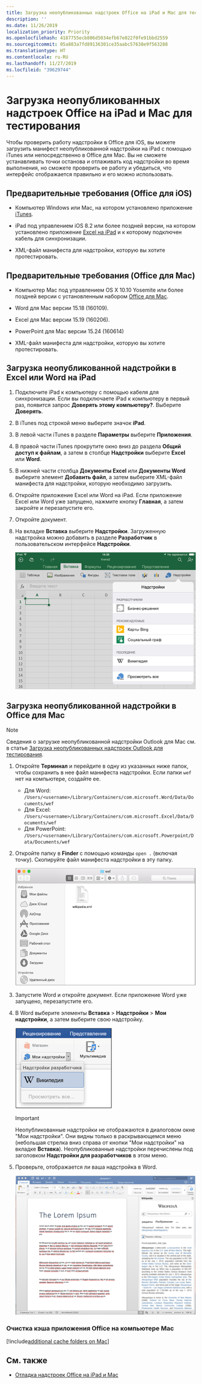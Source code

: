 ```yaml
---
title: Загрузка неопубликованных надстроек Office на iPad и Mac для тестирования
description: ''
ms.date: 11/26/2019
localization_priority: Priority
ms.openlocfilehash: 4187755ecb806d5034efb67e022f0fe91bbd2559
ms.sourcegitcommit: 05a883a7fd89136301ce35aabc57638e9f563288
ms.translationtype: HT
ms.contentlocale: ru-RU
ms.lasthandoff: 11/27/2019
ms.locfileid: "39629744"
---
```

# <a name="sideload-office-add-ins-on-ipad-and-mac-for-testing"></a>Загрузка неопубликованных надстроек Office на iPad и Mac для тестирования

Чтобы проверить работу надстройки в Office для iOS, вы можете загрузить манифест неопубликованной надстройки на iPad с помощью iTunes или непосредственно в Office для Mac. Вы не сможете устанавливать точки останова и отлаживать код надстройки во время выполнения, но сможете проверить ее работу и убедиться, что интерфейс отображается правильно и его можно использовать. 

## <a name="prerequisites-for-office-on-ios"></a>Предварительные требования (Office для iOS)

- Компьютер Windows или Mac, на котором установлено приложение [iTunes](https://www.apple.com/itunes/download/).
    
- iPad под управлением iOS 8.2 или более поздней версии, на котором установлено приложение [Excel на iPad](https://itunes.apple.com/us/app/microsoft-excel/id586683407?mt=8) и к которому подключен кабель для синхронизации.
    
- XML-файл манифеста для надстройки, которую вы хотите протестировать.
    

## <a name="prerequisites-for-office-on-mac"></a>Предварительные требования (Office для Mac)

- Компьютер Mac под управлением OS X 10.10 Yosemite или более поздней версии с установленным набором [Office для Mac](https://products.office.com/buy/compare-microsoft-office-products?tab=omac).
    
- Word для Mac версии 15.18 (160109).
   
- Excel для Mac версии 15.19 (160206).

- PowerPoint для Mac версии 15.24 (160614)
    
- XML-файл манифеста для надстройки, которую вы хотите протестировать.
    

## <a name="sideload-an-add-in-on-excel-or-word-on-ipad"></a>Загрузка неопубликованной надстройки в Excel или Word на iPad

1. Подключите iPad к компьютеру с помощью кабеля для синхронизации. Если вы подключаете iPad к компьютеру в первый раз, появится запрос **Доверять этому компьютеру?**. Выберите **Доверять**.

2. В iTunes под строкой меню выберите значок **iPad**.

3. В левой части iTunes в разделе  **Параметры** выберите **Приложения**.

4. В правой части iTunes прокрутите окно вниз до раздела  **Общий доступ к файлам**, а затем в столбце  **Надстройки** выберите **Excel** или **Word**.

5. В нижней части столбца  **Документы Excel** или **Документы Word** выберите элемент **Добавить файл**, а затем выберите XML-файл манифеста для надстройки, которую необходимо загрузить. 
    
6. Откройте приложение Excel или Word на iPad. Если приложение Excel или Word уже запущено, нажмите кнопку **Главная**, а затем закройте и перезапустите его.
    
7. Откройте документ.
    
8. На вкладке  **Вставка** выберите **Надстройки**. Загруженную надстройка можно добавить в разделе  **Разработчик** в пользовательском интерфейсе **Надстройки**.
    
    ![Вставка надстроек в приложение Excel](../images/excel-insert-add-in.png)


## <a name="sideload-an-add-in-in-office-on-mac"></a>Загрузка неопубликованной надстройки в Office для Mac

> [!NOTE]
> Сведения о загрузке неопубликованной надстройки Outlook для Mac см. в статье [Загрузка неопубликованных надстроек Outlook для тестирования](/outlook/add-ins/sideload-outlook-add-ins-for-testing).

1. Откройте **Терминал** и перейдите в одну из указанных ниже папок, чтобы сохранить в нее файл манифеста надстройки. Если папки `wef` нет на компьютере, создайте ее.
    
    - Для Word: `/Users/<username>/Library/Containers/com.microsoft.Word/Data/Documents/wef`    
    - Для Excel: `/Users/<username>/Library/Containers/com.microsoft.Excel/Data/Documents/wef`
    - Для PowerPoint: `/Users/<username>/Library/Containers/com.microsoft.Powerpoint/Data/Documents/wef`
    
2. Откройте папку в **Finder** с помощью команды `open .` (включая точку). Скопируйте файл манифеста надстройки в эту папку.
    
    ![Папка Wef в Office для Mac](../images/all-my-files.png)

3. Запустите Word и откройте документ. Если приложение Word уже запущено, перезапустите его.
    
4. В Word выберите элементы **Вставка**  >  **Надстройки**  >  **Мои надстройки**, а затем выберите свою надстройку.
    
    ![Мои надстройки в Office для Mac](../images/my-add-ins-wikipedia.png)

    > [!IMPORTANT]
    > Неопубликованные надстройки не отображаются в диалоговом окне "Мои надстройки". Они видны только в раскрывающемся меню (небольшая стрелка вниз справа от кнопки "Мои надстройки" на вкладке **Вставка**). Неопубликованные надстройки перечислены под заголовком **Надстройки для разработчиков** в этом меню. 
    
5. Проверьте, отображается ли ваша надстройка в Word.
    
    ![Надстройка в Office для Mac](../images/lorem-ipsum-wikipedia.png)
    
### <a name="clearing-the-office-applications-cache-on-a-mac"></a>Очистка кэша приложения Office на компьютере Mac

[!include[additional cache folders on Mac](../includes/mac-cache-folders.md)]

## <a name="see-also"></a>См. также

- [Отладка надстроек Office на iPad и Mac](debug-office-add-ins-on-ipad-and-mac.md)
